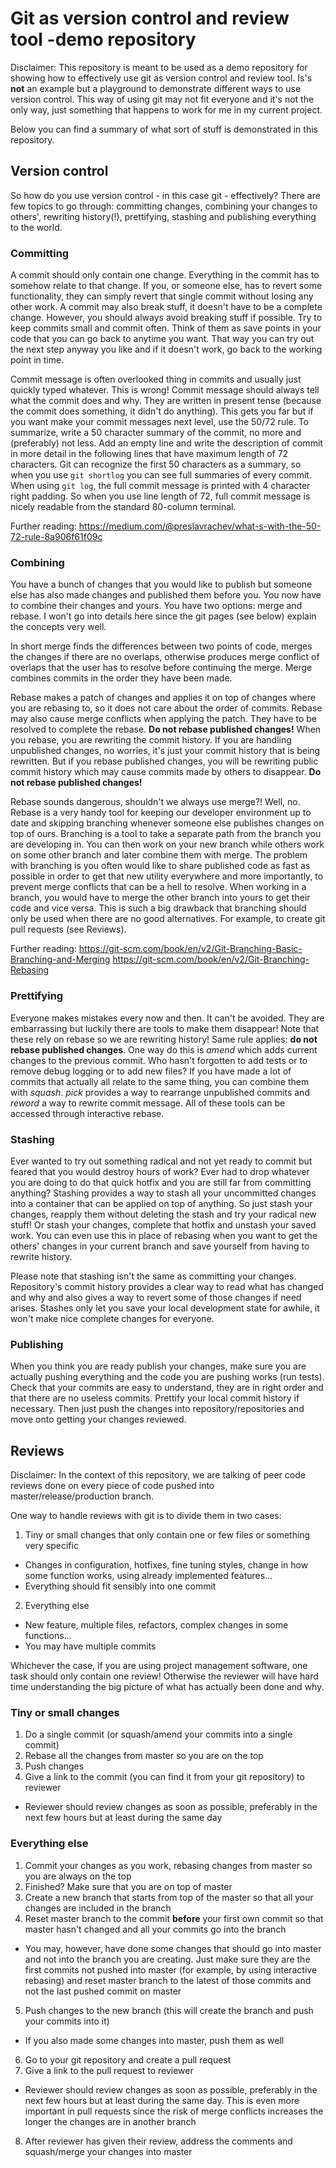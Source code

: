 # Git as version control and review tool -demo repository

Disclaimer: This repository is meant to be used as a demo repository for showing how to effectively use git as version control and review tool. Is's **not** an example but a playground to demonstrate different ways to use version control. This way of using git may not fit everyone and it's not the only way, just something that happens to work for me in my current project.

Below you can find a summary of what sort of stuff is demonstrated in this repository.

## Version control

So how do you use version control - in this case git - effectively? There are few topics to go through: committing changes, combining your changes to others', rewriting history(!), prettifying, stashing and publishing everything to the world.

### Committing

A commit should only contain one change. Everything in the commit has to somehow relate to that change. If you, or someone else, has to revert some functionality, they can simply revert that single commit without losing any other work. A commit may also break stuff, it doesn't have to be a complete change. However, you should always avoid breaking stuff if possible. Try to keep commits small and commit often. Think of them as save points in your code that you can go back to anytime you want. That way you can try out the next step anyway you like and if it doesn't work, go back to the working point in time.

Commit message is often overlooked thing in commits and usually just quickly typed whatever. This is wrong! Commit message should always tell what the commit does and why. They are written in present tense (because the commit does something, it didn't do anything). This gets you far but if you want make your commit messages next level, use the 50/72 rule. To summarize, write a 50 character summary of the commit, no more and (preferably) not less. Add an empty line and write the description of commit in more detail in the following lines that have maximum length of 72 characters. Git can recognize the first 50 characters as a summary, so when you use `git shortlog` you can see full summaries of every commit. When using `git log`, the full commit message is printed with 4 character right padding. So when you use line length of 72, full commit message is nicely readable from the standard 80-column terminal.

Further reading:
https://medium.com/@preslavrachev/what-s-with-the-50-72-rule-8a906f61f09c

### Combining

You have a bunch of changes that you would like to publish but someone else has also made changes and published them before you. You now have to combine their changes and yours. You have two options: merge and rebase. I won't go into details here since the git pages (see below) explain the concepts very well.

In short merge finds the differences between two points of code, merges the changes if there are no overlaps, otherwise produces merge conflict of overlaps that the user has to resolve before continuing the merge. Merge combines commits in the order they have been made.

Rebase makes a patch of changes and applies it on top of changes where you are rebasing to, so it does not care about the order of commits. Rebase may also cause merge conflicts when applying the patch. They have to be resolved to complete the rebase. **Do not rebase published changes!** When you rebase, you are rewriting the commit history. If you are handling unpublished changes, no worries, it's just your commit history that is being rewritten. But if you rebase published changes, you will be rewriting public commit history which may cause commits made by others to disappear. **Do not rebase published changes!**

Rebase sounds dangerous, shouldn't we always use merge?! Well, no. Rebase is a very handy tool for keeping our developer environment up to date and skipping branching whenever someone else publishes changes on top of ours. Branching is a tool to take a separate path from the branch you are developing in. You can then work on your new branch while others work on some other branch and later combine them with merge. The problem with branching is you often would like to share published code as fast as possible in order to get that new utility everywhere and more importantly, to prevent merge conflicts that can be a hell to resolve. When working in a branch, you would have to merge the other branch into yours to get their code and vice versa. This is such a big drawback that branching should only be used when there are no good alternatives. For example, to create git pull requests (see Reviews).

Further reading:
https://git-scm.com/book/en/v2/Git-Branching-Basic-Branching-and-Merging
https://git-scm.com/book/en/v2/Git-Branching-Rebasing

### Prettifying

Everyone makes mistakes every now and then. It can't be avoided. They are embarrassing but luckily there are tools to make them disappear! Note that these rely on rebase so we are rewriting history! Same rule applies: **do not rebase published changes**. One way do this is *amend* which adds current changes to the previous commit. Who hasn't forgotten to add tests or to remove debug logging or to add new files? If you have made a lot of commits that actually all relate to the same thing, you can combine them with *squash*. *pick* provides a way to rearrange unpublished commits and *reword* a way to rewrite commit message. All of these tools can be accessed through interactive rebase.

### Stashing

Ever wanted to try out something radical and not yet ready to commit but feared that you would destroy hours of work? Ever had to drop whatever you are doing to do that quick hotfix and you are still far from committing anything? Stashing provides a way to stash all your uncommitted changes into a container that can be applied on top of anything. So just stash your changes, reapply them without deleting the stash and try your radical new stuff! Or stash your changes, complete that hotfix and unstash your saved work. You can even use this in place of rebasing when you want to get the others' changes in your current branch and save yourself from having to rewrite history.

Please note that stashing isn't the same as committing your changes. Repository's commit history provides a clear way to read what has changed and why and also gives a way to revert some of those changes if need arises. Stashes only let you save your local development state for awhile, it won't make nice complete changes for everyone.

### Publishing

When you think you are ready publish your changes, make sure you are actually pushing everything and the code you are pushing works (run tests). Check that your commits are easy to understand, they are in right order and that there are no useless commits. Prettify your local commit history if necessary. Then just push the changes into repository/repositories and move onto getting your changes reviewed.

## Reviews

Disclaimer: In the context of this repository, we are talking of peer code reviews done on every piece of code pushed into master/release/production branch.

One way to handle reviews with git is to divide them in two cases:

1. Tiny or small changes that only contain one or few files or something very specific
  * Changes in configuration, hotfixes, fine tuning styles, change in how some function works, using already implemented features...
  * Everything should fit sensibly into one commit
2. Everything else
  * New feature, multiple files, refactors, complex changes in some functions...
  * You may have multiple commits

Whichever the case, if you are using project management software, one task should only contain one review! Otherwise the reviewer will have hard time understanding the big picture of what has actually been done and why.

### Tiny or small changes

1. Do a single commit (or squash/amend your commits into a single commit)
2. Rebase all the changes from master so you are on the top
3. Push changes
4. Give a link to the commit (you can find it from your git repository) to reviewer
  * Reviewer should review changes as soon as possible, preferably in the next few hours but at least during the same day

### Everything else

1. Commit your changes as you work, rebasing changes from master so you are always on the top
2. Finished? Make sure that you are on top of master
3. Create a new branch that starts from top of the master so that all your changes are included in the branch
4. Reset master branch to the commit **before** your first own commit so that master hasn't changed and all your commits go into the branch
  * You may, however, have done some changes that should go into master and not into the branch you are creating. Just make sure they are the first commits not pushed into master (for example, by using interactive rebasing) and reset master branch to the latest of those commits and not the last pushed commit on master
5. Push changes to the new branch (this will create the branch and push your commits into it)
  * If you also made some changes into master, push them as well
6. Go to your git repository and create a pull request
7. Give a link to the pull request to reviewer
  * Reviewer should review changes as soon as possible, preferably in the next few hours but at least during the same day. This is even more important in pull requests since the risk of merge conflicts increases the longer the changes are in another branch
8. After reviewer has given their review, address the comments and squash/merge your changes into master
